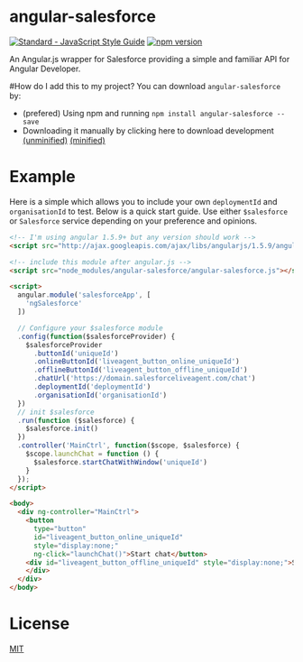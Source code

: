 # angular-salesforce
[![Standard - JavaScript Style Guide](https://img.shields.io/badge/code%20style-standard-brightgreen.svg)](http://standardjs.com/)
[![npm version](https://badge.fury.io/js/angular-salesforce.svg)](https://badge.fury.io/js/angular-salesforce)

An Angular.js wrapper for Salesforce providing a simple and familiar API for Angular Developer.

#How do I add this to my project?
You can download `angular-salesforce` by:

* (prefered) Using npm and running `npm install angular-salesforce --save`
* Downloading it manually by clicking here to download development [(unminified)](https://cdn.rawgit.com/arkaitzgarro/angular-salesforce/master/angular-salesforce.js) [(minified)](https://cdn.rawgit.com/arkaitzgarro/angular-salesforce/master/angular-salesforce.min.js)

# Example
Here is a simple which allows you to include your own `deploymentId` and `organisationId` to test. Below is a quick start guide. Use either `$salesforce` or `Salesforce` service depending on your preference and opinions.

````html
<!-- I'm using angular 1.5.9+ but any version should work -->
<script src="http://ajax.googleapis.com/ajax/libs/angularjs/1.5.9/angular.js"></script>

<!-- include this module after angular.js -->
<script src="node_modules/angular-salesforce/angular-salesforce.js"></script>

<script>
  angular.module('salesforceApp', [
    'ngSalesforce'
  ])

  // Configure your $salesforce module
  .config(function($salesforceProvider) {
    $salesforceProvider
      .buttonId('uniqueId')
      .onlineButtonId('liveagent_button_online_uniqueId')
      .offlineButtonId('liveagent_button_offline_uniqueId')
      .chatUrl('https://domain.salesforceliveagent.com/chat')
      .deploymentId('deploymentId')
      .organisationId('organisationId')
  })
  // init $salesforce
  .run(function ($salesforce) {
    $salesforce.init()
  })
  .controller('MainCtrl', function($scope, $salesforce) {
    $scope.launchChat = function () {
      $salesforce.startChatWithWindow('uniqueId')
    }
  });
</script>

<body>
  <div ng-controller="MainCtrl">
    <button
      type="button"
      id="liveagent_button_online_uniqueId"
      style="display:none;"
      ng-click="launchChat()">Start chat</button>
    <div id="liveagent_button_offline_uniqueId" style="display:none;">Service not available</span>
    </div>
  </div>
</body>
````

# License
[MIT](https://github.com/arkaitzgarro/angular-salesforce/blob/master/LICENSE)
